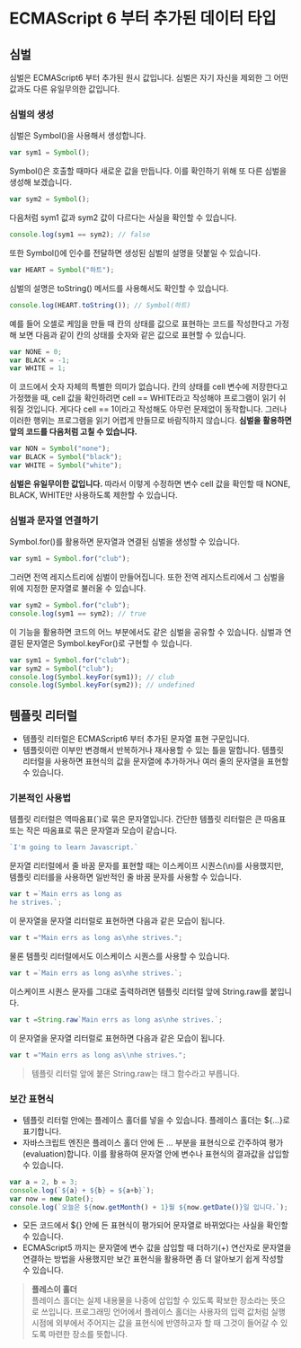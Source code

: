 # ECMAScript 6 부터 추가된 데이터 타입
## 심벌
심벌은 ECMAScript6 부터 추가된 원시 값입니다. 심벌은 자기 자신을 제외한 그 어떤 값과도 다른 유일무의한 값입니다.

### 심벌의 생성
심벌은 Symbol()을 사용해서 생성합니다.
```javascript
var sym1 = Symbol();
```
Symbol()은 호출할 때마다 새로운 값을 만듭니다. 이를 확인하기 위해 또 다른 심벌을 생성해 보겠습니다.
```javascript
var sym2 = Symbol();
```
다음처럼 sym1 값과 sym2 값이 다르다는 사실을 확인할 수 있습니다.
```javascript
console.log(sym1 == sym2); // false
```
또한 Symbol()에 인수를 전달하면 생성된 심벌의 설명을 덧붙일 수 있습니다.
```javascript
var HEART = Symbol("하트");
``` 
심벌의 설명은 toString() 메서드를 사용해서도 확인할 수 있습니다.
```javascript
console.log(HEART.toString()); // Symbol(하트)
```
예를 들어 오셀로 케임을 만들 때 칸의 상태를 값으로 표현하는 코드를 작성한다고 가정해 보면 다음과 같이 칸의 상태를 숫자와 같은 값으로 표현할 수 있습니다.
```javascript
var NONE = 0; 
var BLACK = -1;
var WHITE = 1;
```

이 코드에서 숫자 자체의 특별한 의미가 없습니다. 칸의 상태를 cell 변수에 저장한다고 가정했을 때, cell 값을 확인하려면 cell == WHITE라고 작성해야 프로그램이 읽기 쉬워질 것입니다. 게다다 cell == 1이라고 작성해도 아무런 문제없이 동작합니다. 그러나 이러한 행위는 프로그램을 읽기 어렵게 만들므로 바람직하지 않습니다. **심벌을 활용하면 앞의 코드를 다음처럼 고칠 수 있습니다.**
```javascript
var NON = Symbol("none");
var BLACK = Symbol("black");
var WHITE = Symbol("white");
```
**심벌은 유일무이한 값입니다.** 따라서 이렇게 수정하면 변수 cell 값을 확인할 때 NONE, BLACK, WHITE만 사용하도록 제한할 수 있습니다.

### 심벌과 문자열 연결하기
Symbol.for()를 활용하면 문자열과 연결된 심벌을 생성할 수 있습니다.
```javascript
var sym1 = Symbol.for("club");
```
그러면 전역 레지스트리에 심벌이 만들어집니다. 또한 전역 레지스트리에서 그 심벌을 위에 지정한 문자열로 불러올 수 있습니다.
```javascript
var sym2 = Symbol.for("club");
console.log(sym1 == sym2); // true
```
이 기능을 활용하면 코드의 어느 부분에서도 같은 심벌을 공유할 수 있습니다. 심벌과 연결된 문자열은 Symbol.keyFor()로 구현할 수 있습니다.
```javascript
var sym1 = Symbol.for("club");
var sym2 = Symbol("club");
console.log(Symbol.keyFor(sym1)); // club
console.log(Symbol.keyFor(sym2)); // undefined
```

## 템플릿 리터럴
- 템플릿 리터럴은 ECMAScript6 부터 추가된 문자열 표현 구문입니다. 
- 템플릿이란 이부만 변경해서 반복하거나 재사용할 수 있는 틀을 말합니다. 템플릿 리터럴을 사용하면 표현식의 값을 문자열에 추가하거나 여러 줄의 문자열을 표현할 수 있습니다. 

### 기본적인 사용법
템플릿 리터럴은 역따옴표(\`)로 묶은 문자열입니다. 간단한 템플릿 리터럴은 큰 따옴표 또는 작은 따옴표로 묶은 문자열과 모습이 같습니다.
```javascript
`I'm going to learn Javascript.`
```
문자열 리터럴에서 줄 바꿈 문자를 표현할 때는 이스케이프 시퀀스(\n)를 사용했지만, 템플릿 리터를을 사용하면 일반적인 줄 바꿈 문자를 사용할 수 있습니다.
```javascript
var t =`Main errs as long as 
he strives.`;
```
이 문자열을 문자열 리터럴로 표현하면 다음과 같은 모습이 됩니다.
```javascript
var t ="Main errs as long as\nhe strives.";
```
물론 템플릿 리터럴에서도 이스케이스 시퀀스를 사용할 수 있습니다.
```javascript
var t =`Main errs as long as\nhe strives.`;
```
이스케이프 시퀀스 문자를 그대로 출력하려면 템플릿 리터럴 앞에 String.raw를 붙입니다.
```javascript
var t =String.raw`Main errs as long as\nhe strives.`;
```
이 문자열을 문자열 리터럴로 표현하면 다음과 같은 모습이 됩니다.
```javascript
var t ="Main errs as long as\\nhe strives.";
```
> 템플릿 리터럴 앞에 붙은 String.raw는 태그 함수라고 부릅니다.

### 보간 표현식
- 템플릿 리터럴 안에는 플레이스 홀더를 넣을 수 있습니다. 플레이스 홀더는 ${...}로 표기합니다.
- 자바스크립트 엔진은 플레이스 홀더 안에 든 ... 부분을 표현식으로 간주하여 평가(evaluation)합니다. 이를 활용하여 문자열 안에 변수나 표현식의 결과값을 삽입할 수 있습니다.
```javascript
var a = 2, b = 3;
console.log(`${a} + ${b} = ${a+b}`);
var now = new Date();
console.log(`오늘은 ${now.getMonth() + 1}월 ${now.getDate()}일 입니다.`);
```
- 모든 코드에서 ${} 안에 든 표현식이 평가되어 문자열로 바뀌었다는 사실을 확인할 수 있습니다.
- ECMAScript5 까지는 문자열에 변수 값을 삽입할 때 더하기(+) 연산자로 문자열을 연결하는 방법을 사용했지만 보간 표현식을 활용하면 좀 더 알아보기 쉽게 작성할 수 있습니다.

>**플레스이 홀더**<br>플레이스 홀더는 실제 내용물을 나중에 삽입할 수 있도록 확보한 장소라는 뜻으로 쓰입니다. 프로그래밍 언어에서 플레이스 홀더는 사용자의 입력 값처럼 실행 시점에 외부에서 주어지는 값을 표현식에 반영하고자 할 때 그것이 들어갈 수 있도록 마련한 장소를 뜻합니다.